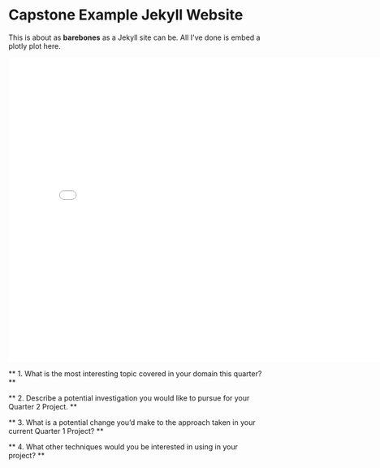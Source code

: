 # Capstone Example Jekyll Website

This is about as **barebones** as a Jekyll site can be. All I've done is embed a plotly plot here.

<iframe src="assets/example-map.html" width=800 height=600 frameBorder=0></iframe>

** 1. What is the most interesting topic covered in your domain this quarter? **

** 2. Describe a potential investigation you would like to pursue for your Quarter 2 Project. **

** 3. What is a potential change you’d make to the approach taken in your current Quarter 1 Project? **

** 4. What other techniques would you be interested in using in your project? **

